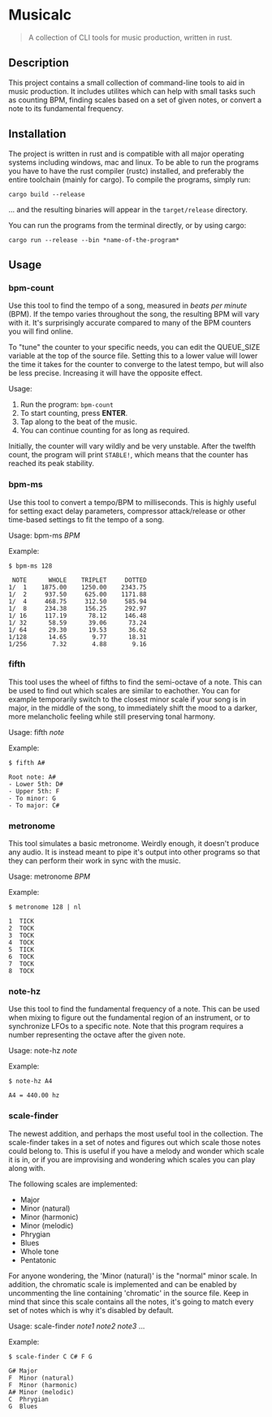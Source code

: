 # Musicalc

> A collection of CLI tools for music production, written in rust.

## Description

This project contains a small collection of command-line tools to aid in music production. It includes utilites which can help with small tasks such as counting BPM, finding scales based on a set of given notes, or convert a note to its fundamental frequency.

## Installation

The project is written in rust and is compatible with all major operating systems including windows, mac and linux. To be able to run the programs you have to have the rust compiler (rustc) installed, and preferably the entire toolchain (mainly for cargo). To compile the programs, simply run:

```
cargo build --release
```

... and the resulting binaries will appear in the `target/release` directory.

You can run the programs from the terminal directly, or by using cargo:

```
cargo run --release --bin *name-of-the-program*
```

## Usage

### bpm-count

Use this tool to find the tempo of a song, measured in *beats per minute* (BPM). If the tempo varies throughout the song, the resulting BPM will vary with it. It's surprisingly accurate compared to many of the BPM counters you will find online.

To "tune" the counter to your specific needs, you can edit the QUEUE\_SIZE variable at the top of the source file. Setting this to a lower value will lower the time it takes for the counter to converge to the latest tempo, but will also be less precise. Increasing it will have the opposite effect.

Usage:

1. Run the program: `bpm-count`
1. To start counting, press **ENTER**.
1. Tap along to the beat of the music.
1. You can continue counting for as long as required.

Initially, the counter will vary wildly and be very unstable. After the twelfth count, the program will print `STABLE!`, which means that the counter has reached its peak stability.

### bpm-ms

Use this tool to convert a tempo/BPM to milliseconds. This is highly useful for setting exact delay parameters, compressor attack/release or other time-based settings to fit the tempo of a song.

Usage: bpm-ms *BPM*

Example:

```
$ bpm-ms 128

 NOTE      WHOLE    TRIPLET     DOTTED
1/  1    1875.00    1250.00    2343.75
1/  2     937.50     625.00    1171.88
1/  4     468.75     312.50     585.94
1/  8     234.38     156.25     292.97
1/ 16     117.19      78.12     146.48
1/ 32      58.59      39.06      73.24
1/ 64      29.30      19.53      36.62
1/128      14.65       9.77      18.31
1/256       7.32       4.88       9.16
```

### fifth

This tool uses the wheel of fifths to find the semi-octave of a note. This can be used to find out which scales are similar to eachother. You can for example temporarily switch to the closest minor scale if your song is in major, in the middle of the song, to immediately shift the mood to a darker, more melancholic feeling while still preserving tonal harmony.

Usage: fifth *note*

Example:

```
$ fifth A#

Root note: A#
- Lower 5th: D#
- Upper 5th: F
- To minor: G
- To major: C#
```

### metronome

This tool simulates a basic metronome. Weirdly enough, it doesn't produce any audio. It is instead meant to pipe it's output into other programs so that they can perform their work in sync with the music.

Usage: metronome *BPM*

Example:

```
$ metronome 128 | nl

1  TICK
2  TOCK
3  TOCK
4  TOCK
5  TICK
6  TOCK
7  TOCK
8  TOCK
```

### note-hz

Use this tool to find the fundamental frequency of a note. This can be used when mixing to figure out the fundamental region of an instrument, or to synchronize LFOs to a specific note. Note that this program requires a number representing the octave after the given note.

Usage: note-hz *note*

Example:

```
$ note-hz A4

A4 = 440.00 hz
```

### scale-finder

The newest addition, and perhaps the most useful tool in the collection. The scale-finder takes in a set of notes and figures out which scale those notes could belong to. This is useful if you have a melody and wonder which scale it is in, or if you are improvising and wondering which scales you can play along with.

The following scales are implemented:

- Major
- Minor (natural)
- Minor (harmonic)
- Minor (melodic)
- Phrygian
- Blues
- Whole tone
- Pentatonic

For anyone wondering, the 'Minor (natural)' is the "normal" minor scale. In addition, the chromatic scale is implemented and can be enabled by uncommenting the line containing 'chromatic' in the source file. Keep in mind that since this scale contains all the notes, it's going to match every set of notes which is why it's disabled by default.

Usage: scale-finder *note1* *note2* *note3* ...

Example:

```
$ scale-finder C C# F G

G# Major
F  Minor (natural)
F  Minor (harmonic)
A# Minor (melodic)
C  Phrygian
G  Blues
```


